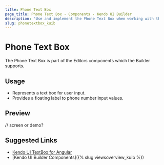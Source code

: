 ```yaml
---
title: Phone Text Box
page_title: Phone Text Box - Components - Kendo UI Builder
description: "Use and implement the Phone Text Box when working with the Kendo UI Builder tool for creating and managing Angular and AngularJS-based web applications."
slug: phonetextbox_kuib
---
```


# Phone Text Box

The Phone Text Box is part of the Editors components which the Builder supports.

## Usage

* Represents a text box for user input.
* Provides a floating label to phone number input values.

## Preview

// screen or demo?

## Suggested Links

* [Kendo UI TextBox for Angular](https://www.telerik.com/kendo-angular-ui/components/inputs/textbox/)
* [Kendo UI Builder Components]({% slug viewsoverview_kuib %})
